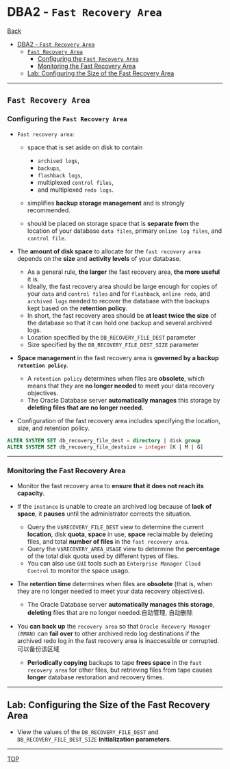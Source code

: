 # DBA2 - `Fast Recovery Area`

[Back](../index.md)

- [DBA2 - `Fast Recovery Area`](#dba2---fast-recovery-area)
  - [`Fast Recovery Area`](#fast-recovery-area)
    - [Configuring the `Fast Recovery Area`](#configuring-the-fast-recovery-area)
    - [Monitoring the Fast Recovery Area](#monitoring-the-fast-recovery-area)
  - [Lab: Configuring the Size of the Fast Recovery Area](#lab-configuring-the-size-of-the-fast-recovery-area)

---

## `Fast Recovery Area`

### Configuring the `Fast Recovery Area`

- `Fast recovery area`:

  - space that is set aside on disk to contain

    - `archived logs`,
    - `backups`,
    - `flashback logs`,
    - multiplexed `control files`,
    - and multiplexed `redo logs`.

  - simplifies **backup storage management** and is strongly recommended.
  - should be placed on storage space that is **separate from** the location of your database `data files`, primary `online log files`, and `control file`.

- The **amount of disk space** to allocate for the `fast recovery area` depends on the **size** and **activity levels** of your database.

  - As a general rule, **the larger** the fast recovery area, **the more useful** it is.
  - Ideally, the fast recovery area should be large enough for copies of your `data` and `control files` and for `flashback`, `online redo`, and `archived logs` needed to recover the database with the backups kept based on the **retention policy**.
  - In short, the fast recovery area should be **at least twice the size** of the database so that it can hold one backup and several archived logs.
  - Location specified by the `DB_RECOVERY_FILE_DEST` parameter
  - Size specified by the `DB_RECOVERY_FILE_DEST_SIZE` parameter

- **Space management** in the fast recovery area is **governed by a backup `retention policy`**.

  - A `retention policy` determines when files are **obsolete**, which means that they are **no longer needed** to meet your data recovery objectives.
  - The Oracle Database server **automatically manages** this storage by **deleting files that are no longer needed.**

- Configuration of the fast recovery area includes specifying the location, size, and retention policy.

```sql
ALTER SYSTEM SET db_recovery_file_dest = directory | disk group
ALTER SYSTEM SET db_recovery_file_destsize = integer [K | M | G]
```

---

### Monitoring the Fast Recovery Area

- Monitor the fast recovery area to **ensure that it does not reach its capacity**.

- If the `instance` is unable to create an archived log because of **lack of space**, it **pauses** until the administrator corrects the situation.

  - Query the `V$RECOVERY_FILE_DEST` view to determine the current **location**, disk **quota**, **space** in use, **space** reclaimable by deleting files, and total **number of files** in the `fast recovery aroa`.
  - Query the `V$RECOVERY_AREA_USAGE` view to determine the **percentage** of the total disk quota used by different types of files.
  - You can also use `GUI` tools such as `Enterprise Manager Cloud Control` to monitor the space usago.

- The **retention time** determines when files are **obsolete** (that is, when they are no longer needed to meet your data recovery objectives).

  - The Oracle Database server **automatically manages this storage**, **deleting** files that are no longer needed.自动管理, 自动删除

- You **can back up** the `recovery area` so that `Oracle Recovery Manager (RMAN)` can **fail over** to other archived redo log destinations if the archived redo log in the fast recovery area is inaccessible or corrupted.可以备份该区域
  - **Periodically copying** backups to tape **frees space** in the `fast recovery area` for other files, but retrieving files from tape causes **longer** database restoration and recovery times.

---

## Lab: Configuring the Size of the Fast Recovery Area

- View the values of the `DB_RECOVERY_FILE_DEST` and `DB_RECOVERY_FILE_DEST_SIZE` **initialization parameters**.

---

[TOP](#dba2---fast-recovery-area)

